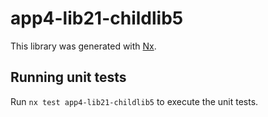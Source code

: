 # app4-lib21-childlib5

This library was generated with [Nx](https://nx.dev).

## Running unit tests

Run `nx test app4-lib21-childlib5` to execute the unit tests.
